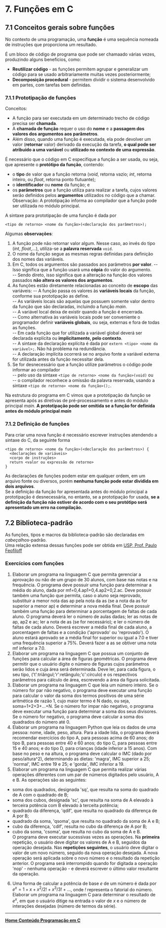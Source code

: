 # 7. Funções em C

## 7.1 Conceitos gerais sobre funções  
No contexto de uma programação, uma **função** é uma sequência nomeada de instruções que proporciona um resultado.  

É um bloco de código de programa que pode ser chamaado várias vezes, produzindo alguns benefícios, como:  
- **Reutilizar código** - as funções permitem agrupar e generalizar um código para se usado arbitrariamente muitas vezes posteriormente;  
- **Decomposição procedural** - permitem dividir o sistema desenvolvido em partes, com tarefas bem definidas.  

### 7.1.1 Prototipação de funções
Conceitos:  
- A função para ser executada em um determinado trecho de código precisa ser **chamada**.  
- A **chamada de função** requer o uso do **nome** e a **passagem dos valores dos argumentos aos parâmetros**.  
- Além disso, quando uma função é executada, ela pode devolver um valor (**retornar** valor) derivado da execução da tarefa, **o qual pode ser atribuído a uma variável** ou **utilizado no contexto de uma expressão**.  

É necessário que o código em C especifique a função a ser usada, ou seja, que apresente o **protótipo da função**, contendo:  
- o **tipo** de valor que a função retorna (*void*, retorna vazio; *int*, retorna inteiro, ou *float*, retorna ponto flutuante);    
- o **identificador** ou **nome** da função; e  
- os **parâmetros** que a função utiliza para realizar a tarefa, cujos valores serão definidos pelos **argumentos** utilizados no código que a chamar.  
Observação: A prototipação informa ao compilador que a função pode ser utilizada no módulo principal.  

A sintaxe para prototipação de uma função é dada por  

```
<tipo de retorno> <nome da função>(<declaração dos parâmetros>);
```

Algumas **observações**:  
1. A função pode não retornar valor algum. Nesse caso, ao invés do tipo (*int*, *float*,...), utiliza-se a **palavra reservada** `void`.
2. O nome da função segue as mesmas regras definidas para definição dos nomes das variáveis.
3. Em C, todos os argumentos são passados aos parâmetros **por valor**. 
  -- Isso significa que a função usará uma **cópia** do valor do argumento.  
  -- Sendo direto, isso significa que a alteração na função dos valores passados **não altera os valores dos argumentos**.  
4. As funções estão diretamente relacionadas ao conceito de **escopo** das variáveis:
  -- A função passa os valores às **variáveis locais** da função, conforme sua prototipação as define.  
  -- As variáveis locais são aquelas que possuem somente valor dentro da função que são declaradas, incluindo a função *main*.  
  -- A variável local deixa de existir quando a função é encerrada.  
  -- Como alternativa às variáveis locais pode ser conveniente o programador definir **variáveis globais**, ou seja, externas e fora de todas as funções.  
  -- Em cada função que for utilizada a variável global deverá ser declarada explícita ou **implicitamente, pelo contexto**.  
  -- A sintaxe da declaração explícita é dada por `extern <tipo> <nome da variável>;`.  Não há problema na redundância.  
  -- A declaração implícita ocorrerá se no arquivo fonte a variável externa for utilizada antes da função necessitar dela.  
5. Se for desnecessário que a função utilize parâmetros o código pode informar ao compilador  
  -- pelo uso da sintaxe `<tipo de retorno> <nome da função>(void)` ou   
  -- o compilador reconhece a omissão da palavra reservada, usando a sintaxe `<tipo de retorno> <nome da função>();`.

Na estrutura do programa em C vimos que a prototipação da função se apresenta após as diretivas de pré-processamento e antes do módulo principal *main*. **A prototipação pode ser omitida se a função for definida antes do módulo principal *main***

### 7.1.2 Definição de funções
Para criar uma nova função é necessário escrever instruções atendendo a sintaxe do C, da seguinte forma  
```
<tipo de retorno> <nome da função>(<declaração dos parâmetros>) {
  <declarações de variáveis>
  <corpo de instruções>
  return <valor ou expressão de retorno>
}
```
As declarações de funções podem estar em qualquer ordem, em um arquivo fonte ou diversos, porém **nenhuma função pode estar dividida em dois arquivos**.  
Se a definição da função for apresentada antes do módulo principal a prototipação é desnecessária, no entanto, se a prototipação for usada, 
**se a definição da função não estiver de acordo com o seu protótipo será apresentado um erro na compilação.**

## 7.2 Biblioteca-padrão
As funções, tipos e macros da biblioteca-padrão são declaradas em *cabeçalhos*-padrão.  
Uma relação extensa dessas funções pode ser obtida em [USP, Prof. Paulo Feofiloff](https://www.ime.usp.br/~pf/algoritmos/apend/interfaces.html)

### Exercícios com funções  
1. Elaborar um programa na linguagem C que permita gerenciar a aprovação ou não de um grupo de 30 alunos, com base nas notas e na frequência. O programa deve possuir uma função para determinar a média do aluno, dada por mf=0,4.ap1+0,4.ap2+0,2.ac. Deve possuir também uma função que permita, caso o aluno seja reprovado, substituir a menor nota das ap pela nota da as (se a nota da as for superior a menor ap) e determinar a nova média final. Deve possuir também uma função para determinar a porcentagem de faltas de cada aluno. O programa deverá ler o número de aulas dadas; ler as notas de ap, ap2 e ac; ler a nota de as (se for necessário); e ler o número de faltas de cada aluno. Deverá escrever a média final de cada aluno, a porcentagem de faltas e a condição ('aprovado' ou 'reprovado'). O aluno estará aprovado se a média final for superior ou igual a 7.0 e tiver uma frequência superior a 75%. Deverá fazer a as se obtiver uma nota mf inferior a 7.0.  
2. Elaborar um programa na linguagem C que possua um conjunto de funções para calcular a área de figuras geométricas. O programa deve permitir que o usuário digite o número de figuras cujos parâmetros serão lidos e cuja área será determinada. Deve ler, para cada figura, o seu tipo, ('t':triângul;'r':retângulo;'c':círculo) e os respectivos parâmetros para cálculo de área, escrevendo a área da figura solicitada. 
3. Elaborar um programa na linguagem C que leia um número inteiro. Se o número for par não negativo, o programa deve executar uma função para calcular o valor da soma dos termos positivos de uma série aritmética de razão 1, cujo maior termo é N dado, ou seja, soma=1+2+3+...+N. Se o número for impar não negativo, o programa deve executar uma função para determinar a soma dos seus divisores. Se o número for negativo, o programa deve calcular a soma dos quadrados do número até 0. 
4. Elaborar um programa na linguagem Python que leia os dados de uma pessoa: nome, idade, peso, altura. Para a idade lida, o programa deverá recomendar exercícios do tipo A, para pessoas acima de 60 anos; do tipo B, para pessoas entre 40 e 60 anos; do tipo C, para pessoas entre 15 e 40 anos; e do tipo D, para crianças (idade inferior a 15 anos). Com base no peso e na altura, o programa deve calcular o IMC (dado por peso/altura^2), determinando as dietas: 'magra', IMC superior a 25; 'normal', IMC entre 19 e 25; e 'gorda', IMC inferior a 19. 
5. Elaborar um programa na linguagem C que permita realizar várias operações diferentes com um par de números digitados pelo usuário, A e B. As operações são as seguintes:  
- soma dos quadrados, designada 'sq', que resulta na soma do quadrado de A com o quadrado de B;  
- soma dos cubos, designada 'sc', que resulta na soma de A elevado à terceira potência com B elevado à terceita potência;
- quadrado da diferença, 'qdif', que resulta no quadrado da diferença de A por B;
- quadrado da soma, 'qsoma', que resulta no quadrado da soma de A e B;
- cubo da diferença, 'cdif', resulta no cubo da diferença de A por B;
- cubo da soma, 'csoma', que resulta no cubo da soma de A e B.  
O programa deve executar sucessivas vezes as operações. Na **primeira** repetição, o usuário deve digitar os valores de A e B, seguidos da operação desejada. Nas **repetições seguintes**, o usuário deve digitar o valor de um novo número, seguido da nova operação desejada. A nova operação será aplicada sobre o novo número e o resultado da repetição anterior. O programa será interrompido quando for digitada a operação 'nop' - nenhuma operação - e deverá escrever o último valor resultante da operação. 
6. Uma forma de calcular a potência de base *e* de um número é dada por $e^x=1+x+x^2/2!+x^3/3!+ ...$, onde *!* representa o fatorial do número. Elaborar um programa na linguagem C para determinar o resultado de $e^x$, em que o usuário ditige na entrada o valor de *x* e o número de interações desejadas (número de termos da série). 

___
**[Home Conteúdo Programação em C](https://github.com/claytonjasilva/claytonjasilva.github.io/blob/main/progC_aulas.md)**   
